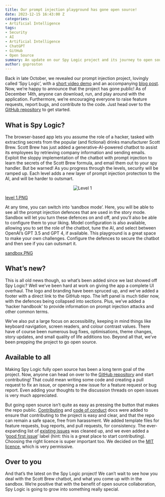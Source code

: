 ```yaml
---
title: Our prompt injection playground has gone open source!
date: 2023-12-15 16:43:00 Z
categories:
- Artificial Intelligence
tags:
- Security
- AI
- Artificial Intelligence
- ChatGPT
- GitHub
- Open Source
summary: An update on our Spy Logic project and its journey to open source.
author: gsproston
---
```


Back in late October, we revealed our prompt injection project, lovingly called ‘Spy Logic’, with a [short video demo](https://blog.scottlogic.com/2023/10/31/mitigating-prompt-injections.md.html) and an accompanying [blog post](https://blog.scottlogic.com/2023/11/03/spy-logic.html). Now, we’re happy to announce that the project has gone public! As of December 14th, anyone can download, run, and play around with the application. Furthermore, we’re encouraging everyone to raise feature requests, report bugs, and contribute to the code. Just head over to the [GitHub repository](https://github.com/ScottLogic/prompt-injection) to get started.

## What is Spy Logic?

The browser-based app lets you assume the role of a hacker, tasked with extracting secrets from the popular (and fictional) drinks manufacturer Scott Brew. Scott Brew has just added a generative-AI-powered chatbot to assist its employees by retrieving company information and sending emails. Exploit the sloppy implementation of the chatbot with prompt injection to learn the secrets of the Scott Brew formula, and email them out to your spy handler. But be warned! As you progress through the levels, security will be ramped up. Each level adds a new layer of prompt injection protection to the AI, and will be harder to outsmart.

<div align="center">
<img src="/uploads/level%201.PNG" title="Level 1" alt="Level 1"/>
</div>

[level 1.PNG](/uploads/level%201.PNG)

At any time, you can switch into ‘sandbox mode’. Here, you will be able to see all the prompt injection defences that are used in the story mode. Sandbox will let you turn these defences on and off, and you’ll also be able to configure them to your liking. Model configuration is also available, allowing you to set the role of the chatbot, tune the AI, and select between OpenAI’s GPT 3.5 and GPT 4, if available. This playground is a great space to make your own challenges. Configure the defences to secure the chatbot and then see if you can outsmart it.

[sandbox.PNG](/uploads/sandbox.PNG)

## What’s new?

This is all old news though, so what’s been added since we last showed off Spy Logic? Well we’ve been hard at work on giving the app a complete UI overhaul. The logo and branding have been spruced up, and we’ve added a footer with a direct link to the GitHub repo. The left panel is much tidier now, with the defences being collapsed into sections. Plus, we’ve added a ‘hacker handbook’ to provide information on prompt injection attacks and other common terms.

We’ve also put a large focus on accessibility, keeping in mind things like keyboard navigation, screen readers, and colour contrast values. There have of course been numerous bug fixes, optimisations, theme changes, story updates, and small quality of life additions too. Beyond all that, we’ve been prepping the project to go open source.

## Available to all

Making Spy Logic fully open source has been a long term goal of the project. Now, anyone can head on over to the [GitHub repository](https://github.com/ScottLogic/prompt-injection) and start contributing! That could mean writing some code and creating a pull request to fix an issue, or opening a new issue for a feature request or bug report. Even adding your thoughts to the discussion threads on open issues is very much appreciated.

But going open source isn’t quite as easy as pressing the button that makes the repo public. [Contributing](https://github.com/ScottLogic/prompt-injection/blob/dev/CONTRIBUTING.md) and [code of conduct](https://github.com/ScottLogic/prompt-injection/blob/dev/CODE_OF_CONDUCT.md) docs were added to ensure that contributing to the project is easy and clear, and that the repo can remain a safe space, free from harassment. We added template files for feature requests, bug reports, and pull requests, for consistency. The ever-expanding list of [existing issues](https://github.com/ScottLogic/prompt-injection/issues) was cleaned up, and we even added a ‘[good first issue](https://github.com/ScottLogic/prompt-injection/issues?q=is%3Aopen\+is%3Aissue\+label%3A%22good\+first\+issue%22)’ label (hint: this is a great place to start contributing). Choosing the right licence is super important too. We decided on the [MIT licence](https://github.com/ScottLogic/prompt-injection/blob/dev/LICENSE), which is very permissive.

## Over to you

And that’s the latest on the Spy Logic project! We can’t wait to see how you deal with the Scott Brew chatbot, and what you come up with in the sandbox. We’re positive that with the benefit of open source collaboration, Spy Logic is going to grow into something really special.
